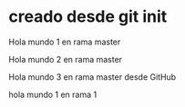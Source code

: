 # creado desde git init
Hola mundo 1 en rama master

Hola mundo 2 en rama master

Hola mundo 3 en rama master desde GitHub

hola mundo 1 en rama 1


